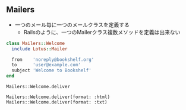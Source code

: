 
## Mailers

* 一つのメール毎に一つのメールクラスを定義する
  * Railsのように、一つのMailerクラス複数メソッドを定義は出来ない

```ruby
class Mailers::Welcome
  include Lotus::Mailer

  from    'noreply@bookshelf.org'
  to      'user@example.com'
  subject 'Welcome to Bookshelf'
end
```

```
Mailers::Welcome.deliver

Mailers::Welcome.deliver(format: :html)
Mailers::Welcome.deliver(format: :txt)
```
